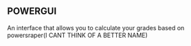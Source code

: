 
## POWERGUI

An interface that allows you to calculate your grades based on powersraper(I CANT THINK OF A BETTER NAME)
